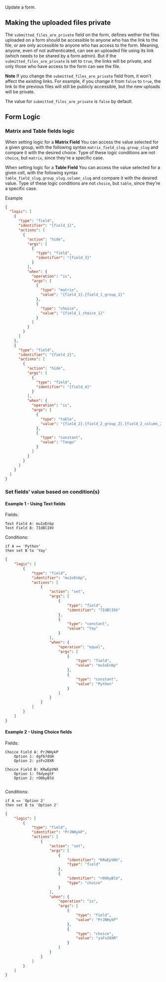 Update a form.

## Making the uploaded files private

The `submitted_files_are_private` field on the form, defines wether the files uploaded on a form should be accessible to anyone who has the link to the file, or are only accessible to anyone who has access to the form. Meaning, anyone, even of not authenticated, can see an uploaded file using its link (which needs to be shared by a form admin). But if the `submitted_files_are_private` is set to `true`, the links will be private, and only those who have access to the form can see the file.


 **Note** If you change the `submitted_files_are_private` field from, it won't affect the existing links. For example, if you change it from `false` to `true`, the link to the previous files will still be publicly accessible, but the new uploads will be private.


 The value for `submitted_files_are_private` is `false` by default.

## Form Logic

### Matrix and Table fields logic

When setting logic for a **Matrix Field** You can access the value selected for a given group, with the following syntax `matrix_field_slug.group_slug` and compare it with the desired choice. Type of these logic conditions are not `choice`, but `matrix`, since they're a specific case.

When setting logic for a **Table Field** You can access the value selected for a given cell, with the following syntax `table_field_slug.group_slug.column_slug` and compare it with the desired value. Type of these logic conditions are not `choice`, but `table`, since they're a specific case.

Example

``` json
{
  "logic": [
    {
      "type": "field",
      "identifier": "{field_1}",
      "actions": [
        {
          "action": "hide",
          "args": [
            {
              "type": "field",
              "identifier": "{field_3}"
            }
          ],
          "when": {
            "operation": "is",
            "args": [
              {
                "type": "matrix",
                "value": "{field_1}.{field_1_group_1}"
              },
              {
                "type": "choice",
                "value": "{field_1_choice_1}"
              }
            ]
          }
        }
      ]
    },
    {
      "type": "field",
      "identifier": "{field_2}",
      "actions": [
        {
          "action": "hide",
          "args": [
            {
              "type": "field",
              "identifier": "{field_4}"
            }
          ],
          "when": {
            "operation": "is",
            "args": [
              {
                "type": "table",
                "value": "{field_2}.{field_2_group_2}.{field_2_column_2}"
              },
              {
                "type": "constant",
                "value": "Tango"
              }
            ]
          }
        }
      ]
    }
  ]
}
```

### Set fields' value based on condition(s)

#### Example 1 - Using Text fields

Fields:
``` 
Text Field A: mu1oEnbp
Text Field B: 7IdBlI0V
```

Conditions:
```text
if A == 'Python'
then set B to 'Yay'
```

```json
{
    "logic": [
        {
            "type": "field",
            "identifier": "mu1oEnbp",
            "actions": [
                {
                    "action": "set",
                    "args": [
                        {
                            "type": "field",
                            "identifier": "7IdBlI0V" 
                        },
                        {
                            "type": "constant",
                            "value": "Yay"
                        }  
                    ],
                    "when": {
                        "operation": "equal",
                        "args": [
                            {
                                "type": "field",
                                "value": "mu1oEnbp"
                            },
                            {
                                "type": "constant",
                                "value": "Python"
                            }
                        ]
                    }
                }
            ]
        }
    ]
}
```

#### Example 2 - Using Choice fields

Fields:
``` 
Choice Field A: PrJNHykP
    Option 1: dgf67dGH
    Option 2: ysFv28XR 

Choice Field B: KRwEpVNX
    Option 1: f6dyegtF
    Option 2: rO0byBlU
    
```

Conditions:
```text
if A == 'Option 2'
then set B to 'Option 2'
```

```json
{
    "logic": [
        {
            "type": "field",
            "identifier": "PrJNHykP",
            "actions": [
                {
                    "action": "set",
                    "args": [
                        {
                            "identifier": "KRwEpVNX",
                            "type": "field"
                        },
                        {
                            "identifier": "rO0byBlU",
                            "type": "choice"
                        }
                    ],
                    "when": {
                        "operation": "is",
                        "args": [
                            {
                                "type": "field",
                                "value": "PrJNHykP"
                            },
                            {
                                "type": "choice",
                                "value": "ysFv28XR"
                            }
                        ]
                    }
                }
            ]
        }
    ]
}
```